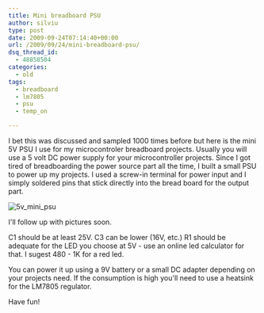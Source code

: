 ```yaml
---
title: Mini breadboard PSU
author: silviu
type: post
date: 2009-09-24T07:14:40+00:00
url: /2009/09/24/mini-breadboard-psu/
dsq_thread_id:
  - 48858504
categories:
  - old
tags:
  - breadboard
  - lm7805
  - psu
  - temp_on

---
```

I bet this was discussed and sampled 1000 times before but here is the mini 5V PSU I use for my microcontroler breadboard projects. Usually you will use a 5 volt DC power supply for your microcontroller projects. Since I got tired of breadboarding the power source part all the time, I built a small PSU to power up my projects. I used a screw-in terminal for power input and I simply soldered pins that stick directly into the bread board for the output part.

![5v_mini_psu](/blog/images/2009/5v_mini_psu.png) 

I'll follow up with pictures soon.

C1 should be at least 25V. C3 can be lower (16V, etc.) R1 should be adequate for the LED you choose at 5V - use an online led calculator for that. I sugest 480 - 1K for a red led.

You can power it up using a 9V battery or a small DC adapter depending on your projects need. If the consumption is high you'll need to use a heatsink  for the LM7805 regulator.

Have fun!